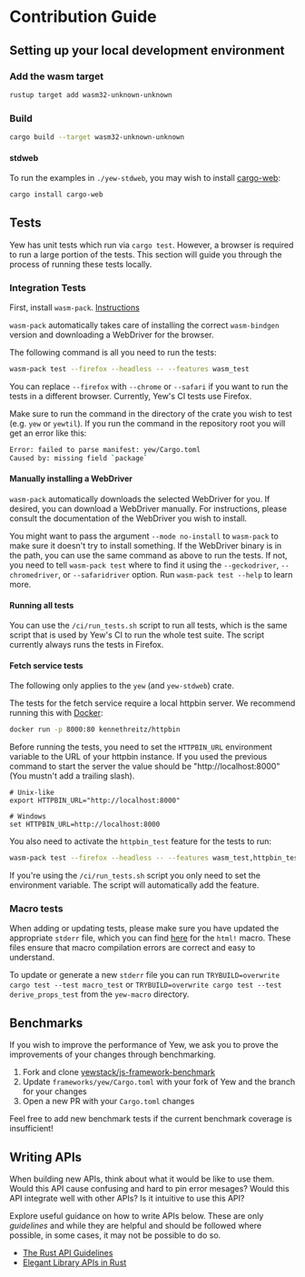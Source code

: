 # Contribution Guide

## Setting up your local development environment

### Add the wasm target

```bash
rustup target add wasm32-unknown-unknown
```

### Build

```bash
cargo build --target wasm32-unknown-unknown
```

#### stdweb

To run the examples in `./yew-stdweb`, you may wish to install [cargo-web](https://github.com/koute/cargo-web):

```bash
cargo install cargo-web
```

## Tests

Yew has unit tests which run via `cargo test`. However, a browser is required to run a large portion of the tests.
This section will guide you through the process of running these tests locally.

### Integration Tests

First, install `wasm-pack`.
[Instructions](https://rustwasm.github.io/wasm-pack/installer/)

`wasm-pack` automatically takes care of installing the correct `wasm-bindgen` version and downloading a WebDriver for the browser.

The following command is all you need to run the tests:

```bash
wasm-pack test --firefox --headless -- --features wasm_test
```

You can replace `--firefox` with `--chrome` or `--safari` if you want to run the tests in a different browser. Currently, Yew's CI tests use Firefox.

Make sure to run the command in the directory of the crate you wish to test (e.g. `yew` or `yewtil`).
If you run the command in the repository root you will get an error like this:

```bash
Error: failed to parse manifest: yew/Cargo.toml
Caused by: missing field `package`
```

#### Manually installing a WebDriver

`wasm-pack` automatically downloads the selected WebDriver for you.
If desired, you can download a WebDriver manually. For instructions, please consult the documentation of the WebDriver you wish to install.

You might want to pass the argument `--mode no-install` to `wasm-pack` to make sure it doesn't try to install something.
If the WebDriver binary is in the path, you can use the same command as above to run the tests.
If not, you need to tell `wasm-pack test` where to find it using the `--geckodriver`, `--chromedriver`, or `--safaridriver` option.
Run `wasm-pack test --help` to learn more.

#### Running all tests

You can use the `/ci/run_tests.sh` script to run all tests, which is the same script that is used by Yew's CI to run the whole test suite.
The script currently always runs the tests in Firefox.

#### Fetch service tests

The following only applies to the `yew` (and `yew-stdweb`) crate.

The tests for the fetch service require a local httpbin server. We recommend running this with [Docker](https://www.docker.com/):

```bash
docker run -p 8000:80 kennethreitz/httpbin
```

Before running the tests, you need to set the `HTTPBIN_URL` environment variable to the URL of your httpbin instance.
If you used the previous command to start the server the value should be "http://localhost:8000" (You mustn't add a trailing slash).

```shell
# Unix-like
export HTTPBIN_URL="http://localhost:8000"

# Windows
set HTTPBIN_URL=http://localhost:8000
```

You also need to activate the `httpbin_test` feature for the tests to run:

```bash
wasm-pack test --firefox --headless -- --features wasm_test,httpbin_test
```

If you're using the `/ci/run_tests.sh` script you only need to set the environment variable. The script will automatically add the feature.

### Macro tests

When adding or updating tests, please make sure you have updated the appropriate `stderr` file, which you can find [here](https://github.com/yewstack/yew/tree/master/yew-macro/tests/macro) for the `html!` macro. These files ensure that macro compilation errors are correct and easy to understand.

To update or generate a new `stderr` file you can run `TRYBUILD=overwrite cargo test --test macro_test` or `TRYBUILD=overwrite cargo test --test derive_props_test` from the `yew-macro` directory.

## Benchmarks

If you wish to improve the performance of Yew, we ask you to prove the improvements of your changes through benchmarking.

1. Fork and clone [yewstack/js-framework-benchmark](https://github.com/yewstack/js-framework-benchmark)
2. Update `frameworks/yew/Cargo.toml` with your fork of Yew and the branch for your changes
3. Open a new PR with your `Cargo.toml` changes

Feel free to add new benchmark tests if the current benchmark coverage is insufficient!

## Writing APIs

When building new APIs, think about what it would be like to use them. Would this API cause confusing and hard to pin error mesages? Would this API integrate well with other APIs? Is it intuitive to use this API?

Explore useful guidance on how to write APIs below. These are only _guidelines_ and while they are helpful and should be followed where possible, in some cases, it may not be possible to do so.

- [The Rust API Guidelines](https://rust-lang.github.io/api-guidelines/)
- [Elegant Library APIs in Rust](https://deterministic.space/elegant-apis-in-rust.html)
